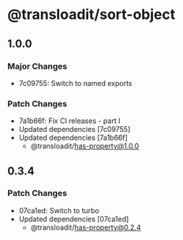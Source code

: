 # @transloadit/sort-object

## 1.0.0

### Major Changes

- 7c09755: Switch to named exports

### Patch Changes

- 7a1b66f: Fix CI releases - part I
- Updated dependencies [7c09755]
- Updated dependencies [7a1b66f]
  - @transloadit/has-property@1.0.0

## 0.3.4

### Patch Changes

- 07ca1ed: Switch to turbo
- Updated dependencies [07ca1ed]
  - @transloadit/has-property@0.2.4
